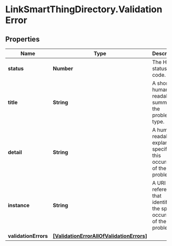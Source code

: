 # LinkSmartThingDirectory.ValidationError

## Properties

Name | Type | Description | Notes
------------ | ------------- | ------------- | -------------
**status** | **Number** | The HTTP status code. | [optional] 
**title** | **String** | A short, human-readable summary of the problem type. | [optional] 
**detail** | **String** | A human-readable explanation specific to this occurrence of the problem | [optional] 
**instance** | **String** | A URI reference that identifies the specific occurrence of the problem.\\ | [optional] 
**validationErrors** | [**[ValidationErrorAllOfValidationErrors]**](ValidationErrorAllOfValidationErrors.md) |  | [optional] 


